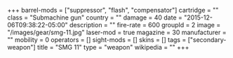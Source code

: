 +++
barrel-mods = ["suppressor", "flash", "compensator"]
cartridge = ""
class = "Submachine gun"
country = ""
damage = 40
date = "2015-12-06T09:38:22-05:00"
description = ""
fire-rate = 600
groupId = 2
image = "/images/gear/smg-11.jpg"
laser-mod = true
magazine = 30
manufacturer = ""
mobility = 0
operators = []
sight-mods = []
skins = []
tags = ["secondary-weapon"]
title = "SMG 11"
type = "weapon"
wikipedia = ""
+++
